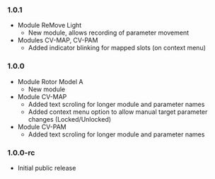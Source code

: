 ### 1.0.1

- Module ReMove Light
    - New module, allows recording of parameter movement
- Modules CV-MAP, CV-PAM
    - Added indicator blinking for mapped slots (on context menu)

### 1.0.0

- Module Rotor Model A
    - New module
- Module CV-MAP
    - Added text scroling for longer module and parameter names
    - Added context menu option to allow manual target parameter changes (Locked/Unlocked)
- Module CV-PAM
    - Added text scroling for longer module and parameter names

### 1.0.0-rc

- Initial public release